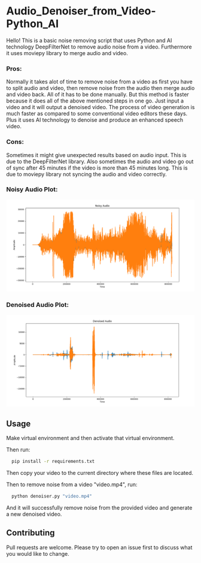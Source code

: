 # Audio_Denoiser_from_Video-Python_AI

Hello! This is a basic noise removing script that uses Python and AI technology DeepFilterNet to remove audio noise from a video. 
Furthermore it uses moviepy library to merge audio and video.

### Pros:

Normally it takes alot of time to remove noise from a video as first you have to split audio and video, 
then remove noise from the audio then merge audio and video back. All of it has to be done manually. 
But this method is faster because it does all of the above mentioned steps in one go. Just input a video and it will output a denoised video.
The process of video generation is much faster as compared to some conventional video editors these days. Plus it uses AI technology to denoise 
and produce an enhanced speech video.

### Cons: 

Sometimes it might give unexpected results based on audio input. This is due to the DeepFilterNet library.
Also sometimes the audio and video go out of sync after 45 minutes if the video
is more than 45 minutes long. This is due to moviepy library not syncing the audio and video correctly.


### Noisy Audio Plot:
![alt text](https://github.com/WaqarAnwar/Audio_Denoiser_from_Video-Python_AI/blob/main/noisy_audio_plot.PNG?raw=true)

### Denoised Audio Plot:
![alt text](https://github.com/WaqarAnwar/Audio_Denoiser_from_Video-Python_AI/blob/main/denoised_audio_plot.PNG?raw=true)

## Usage

Make virtual environment and then activate that virtual environment.

Then run:
```bash
  pip install -r requirements.txt
```
Then copy your video to the current directory where these files are located.

Then to remove noise from a video "video.mp4", run:
```bash
  python denoiser.py "video.mp4"
```
And it will successfully remove noise from the provided video and generate a new denoised video.

## Contributing

Pull requests are welcome. Please try to open an issue first to discuss what you would like to change.


